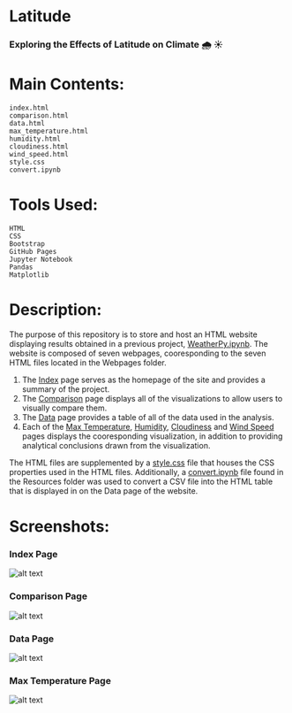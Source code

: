 # Latitude
### Exploring the Effects of Latitude on Climate 🌧 ☀️


# Main Contents:
    index.html
    comparison.html
    data.html
    max_temperature.html
    humidity.html
    cloudiness.html
    wind_speed.html
    style.css
    convert.ipynb
# Tools Used:
    HTML
    CSS
    Bootstrap
    GitHub Pages
    Jupyter Notebook
    Pandas
    Matplotlib
# Description:
The purpose of this repository is to store and host an HTML website displaying results obtained in a previous project, [WeatherPy.ipynb](https://github.com/blhawkins/Latitude/blob/master/Resources/WeatherPy.ipynb). The website is composed of seven webpages, cooresponding to the seven HTML files located in the Webpages folder.

1. The [Index](https://blhawkins.github.io/Latitude/Webpages/index.html) page serves as the homepage of the site and provides a summary of the project.
2. The [Comparison](https://blhawkins.github.io/Latitude/Webpages/comparison.html) page displays all of the visualizations to allow users to visually compare them.
3. The [Data](https://blhawkins.github.io/Latitude/Webpages/data.html) page provides a table of all of the data used in the analysis.
4. Each of the [Max Temperature](https://blhawkins.github.io/Latitude/Webpages/max_temperature.html), [Humidity](https://blhawkins.github.io/Latitude/Webpages/humidity.html), [Cloudiness](https://blhawkins.github.io/Latitude/Webpages/cloudiness.html) and [Wind Speed](https://blhawkins.github.io/Latitude/Webpages/wind_speed.html) pages displays the cooresponding visualization, in addition to providing analytical conclusions drawn from the visualization.

The HTML files are supplemented by a [style.css](https://github.com/blhawkins/Latitude/blob/master/Webpages/style.css) file that houses the CSS properties used in the HTML files. Additionally, a [convert.ipynb](https://github.com/blhawkins/Latitude/blob/master/Resources/convert.ipynb) file found in the Resources folder was used to convert a CSV file into the HTML table that is displayed in on the Data page of the website.

# Screenshots:
### Index Page
![alt text](https://github.com/blhawkins/Latitude/blob/master/Screenshots/index.png 'Screenshot of Index Page')

### Comparison Page
![alt text](https://github.com/blhawkins/Latitude/blob/master/Screenshots/comparison.png 'Screenshot of Comparison Page')

### Data Page
![alt text](https://github.com/blhawkins/Latitude/blob/master/Screenshots/data.png 'Screenshot of Data Page')

### Max Temperature Page
![alt text](https://github.com/blhawkins/Latitude/blob/master/Screenshots/max_temperature.png 'Screenshot of Max Temperature Page')
